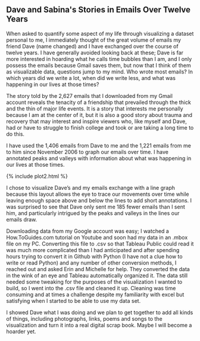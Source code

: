 ## Dave and Sabina's Stories in Emails Over Twelve Years

When asked to quantify some aspect of my life through visualizing a dataset personal to me, I immediately thought of the great volume of emails my friend Dave (name changed) and I have exchanged over the course of twelve years. I have generally avoided looking back at these; Dave is far more interested in hoarding what he calls time bubbles than I am, and I only possess the emails because Gmail saves them, but now that I think of them as visualizable data, questions jump to my mind. Who wrote most emails? In which years did we write a lot, when did we write less, and what was happening in our lives at those times?

The story told by the 2,627 emails that I downloaded from my Gmail account reveals the tenacity of a friendship that prevailed through the thick and the thin of major life events. It is a story that interests me personally because I am at the center of it, but it is also a good story about trauma and recovery that may interest and inspire viewers who, like myself and Dave, had or have to struggle to finish college and took or are taking a long time to do this.

I have used the 1,406 emails from Dave to me and the 1,221 emails from me to him since November 2006 to graph our emails over time. I have annotated peaks and valleys with information about what was happening in our lives at those times.

{% include plot2.html %}
 
I chose to visualize Dave’s and my emails exchange with a line graph because this layout allows the eye to trace our movements over time while leaving enough space above and below the lines to add short annotations. I was surprised to see that Dave only sent me 185 fewer emails than I sent him, and particularly intrigued by the peaks and valleys in the lines our emails draw. 

Downloading data from my Google account was easy; I watched a How.ToGuides.com tutorial on Youtube and soon had my data in an .mbox file on my PC. Converting this file to .csv so that Tableau Public could read it was much more complicated than I had anticipated and after spending hours trying to convert it in Github with Python (I have not a clue how to write or read Python) and any number of other conversion methods, I reached out and asked Erin and Michelle for help. They converted the data in the wink of an eye and Tableau automatically organized it. The data still needed some tweaking for the purposes of the visualization I wanted to build, so I went into the .csv file and cleaned it up. Cleaning was time consuming and at times a challenge despite my familiarity with excel but satisfying when I started to be able to use my data set. 

I showed Dave what I was doing and we plan to get together to add all kinds of things, including photographs, links, poems and songs to the visualization and turn it into a real digital scrap book. Maybe I will become a hoarder yet. 
